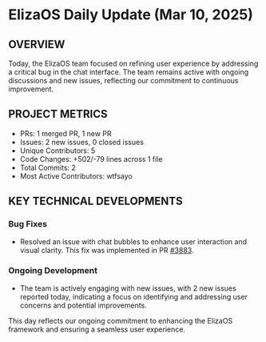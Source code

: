 # ElizaOS Daily Update (Mar 10, 2025)

## OVERVIEW

Today, the ElizaOS team focused on refining user experience by addressing a critical bug in the chat interface. The team remains active with ongoing discussions and new issues, reflecting our commitment to continuous improvement.

## PROJECT METRICS

- PRs: 1 merged PR, 1 new PR
- Issues: 2 new issues, 0 closed issues
- Unique Contributors: 5
- Code Changes: +502/-79 lines across 1 file
- Total Commits: 2
- Most Active Contributors: wtfsayo

## KEY TECHNICAL DEVELOPMENTS

### Bug Fixes

- Resolved an issue with chat bubbles to enhance user interaction and visual clarity. This fix was implemented in PR [#3883](https://github.com/elizaos/eliza/pull/3883).

### Ongoing Development

- The team is actively engaging with new issues, with 2 new issues reported today, indicating a focus on identifying and addressing user concerns and potential improvements.

This day reflects our ongoing commitment to enhancing the ElizaOS framework and ensuring a seamless user experience.
